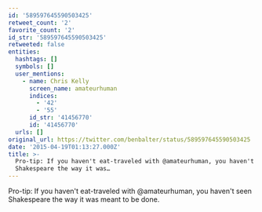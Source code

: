 ```yaml
---
id: '589597645590503425'
retweet_count: '2'
favorite_count: '2'
id_str: '589597645590503425'
retweeted: false
entities:
  hashtags: []
  symbols: []
  user_mentions:
    - name: Chris Kelly
      screen_name: amateurhuman
      indices:
        - '42'
        - '55'
      id_str: '41456770'
      id: '41456770'
  urls: []
original_url: https://twitter.com/benbalter/status/589597645590503425
date: '2015-04-19T01:13:27.000Z'
title: >-
  Pro-tip: If you haven't eat-traveled with @amateurhuman, you haven't seen
  Shakespeare the way it was…
---
```


Pro-tip: If you haven't eat-traveled with @amateurhuman, you haven't seen Shakespeare the way it was meant to be done.